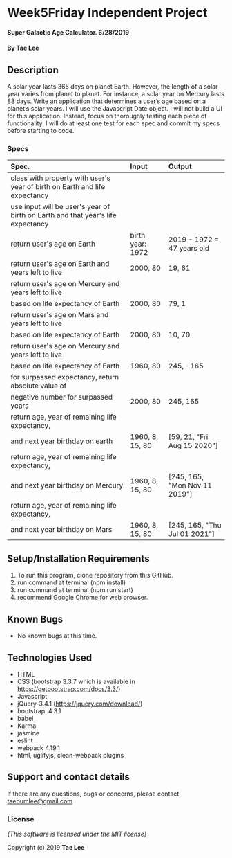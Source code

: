 # Week5Friday Independent Project

#### Super Galactic Age Calculator. 6/28/2019

#### By **Tae Lee**

## Description
A solar year lasts 365 days on planet Earth. However, the length of a solar year varies from planet to planet. For instance, a solar year on Mercury lasts 88 days. Write an application that determines a user’s age based on a planet’s solar years. I will use the Javascript Date object. I will not build a UI for this application. Instead, focus on thoroughly testing each piece of functionality. I will do at least one test for each spec and commit my specs before starting to code.

### Specs
| Spec.                                                   | Input                       | Output                             |
| :------------------------------------------------------ | :-------------------------- | :--------------------------------- |
| class with property with user's year of birth on Earth and life expectancy |          |                                    |
| use input will be user's year of birth on Earth and that year's life expectancy |     |                                    |
| return user's age on Earth                              | birth year: 1972            | 2019 - 1972 = 47 years old         |
| return user's age on Earth and years left to live       | 2000, 80                    | 19, 61                             |
| return user's age on Mercury and years left to live                                                                        |     
| based on life expectancy of Earth                       | 2000, 80                    | 79, 1                              |
| return user's age on Mars and years left to live                                                                           |     
| based on life expectancy of Earth                       | 2000, 80                    | 10, 70                             |
| return user's age on Mercury and years left to live                                                                        |     
| based on life expectancy of Earth                       | 1960, 80                    | 245, -165                          |
| for surpassed expectancy, return absolute value of                                                                         |     
| negative number for surpassed years                     | 2000, 80                    | 245, 165                           |
| return age, year of remaining life expectancy,                                                                             |
| and next year birthday on earth                         | 1960, 8, 15, 80             | [59, 21, "Fri Aug 15 2020"]        |
| return age, year of remaining life expectancy,                                                                             |
| and next year birthday on Mercury                       | 1960, 8, 15, 80             | [245, 165, "Mon Nov 11 2019"]      |
| return age, year of remaining life expectancy,                                                                             |
| and next year birthday on Mars                          | 1960, 8, 15, 80             | [245, 165, "Thu Jul 01 2021"]      |








## Setup/Installation Requirements

1. To run this program, clone repository from this GitHub.
2. run command at terminal (npm install)
3. run command at terminal (npm run start)
4. recommend Google Chrome for web browser.

## Known Bugs
* No known bugs at this time.

## Technologies Used
  * HTML
  * CSS (bootstrap 3.3.7 which is available in https://getbootstrap.com/docs/3.3/)
  * Javascript
  * jQuery-3.4.1 (https://jquery.com/download/)
  * bootstrap .4.3.1
  * babel
  * Karma
  * jasmine
  * eslint
  * webpack 4.19.1
  * html, uglifyjs, clean-webpack plugins

## Support and contact details

If there are any questions, bugs or concerns, please contact taebumlee@gmail.com

### License

*{This software is licensed under the MIT license}*

Copyright (c) 2019 **Tae Lee**
